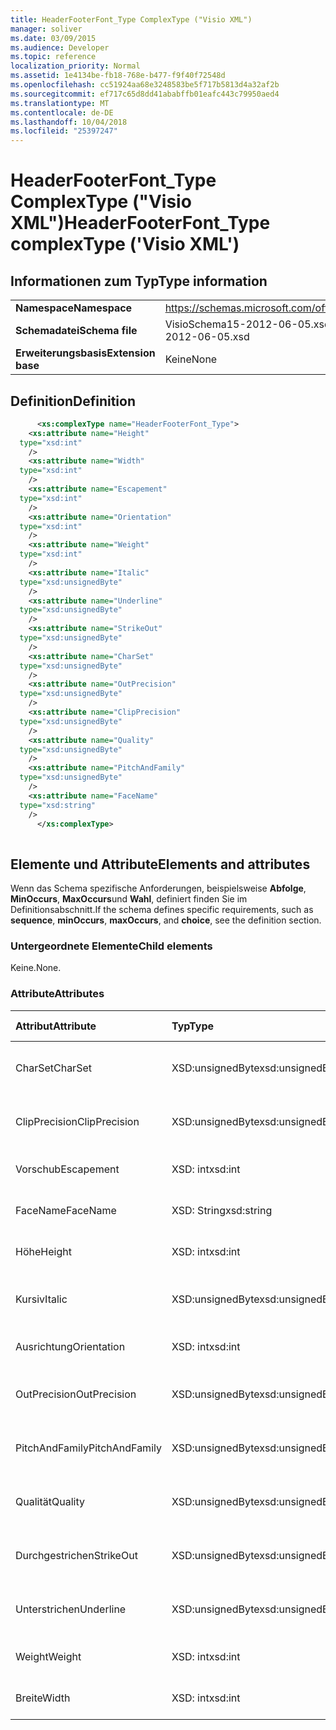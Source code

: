 ```yaml
---
title: HeaderFooterFont_Type ComplexType ("Visio XML")
manager: soliver
ms.date: 03/09/2015
ms.audience: Developer
ms.topic: reference
localization_priority: Normal
ms.assetid: 1e4134be-fb18-768e-b477-f9f40f72548d
ms.openlocfilehash: cc51924aa68e3248583be5f717b5813d4a32af2b
ms.sourcegitcommit: ef717c65d8dd41ababffb01eafc443c79950aed4
ms.translationtype: MT
ms.contentlocale: de-DE
ms.lasthandoff: 10/04/2018
ms.locfileid: "25397247"
---
```

# <a name="headerfooterfonttype-complextype-visio-xml"></a><span data-ttu-id="91c3e-102">HeaderFooterFont_Type ComplexType ("Visio XML")</span><span class="sxs-lookup"><span data-stu-id="91c3e-102">HeaderFooterFont_Type complexType ('Visio XML')</span></span>

## <a name="type-information"></a><span data-ttu-id="91c3e-103">Informationen zum Typ</span><span class="sxs-lookup"><span data-stu-id="91c3e-103">Type information</span></span>

|||
|:-----|:-----|
|<span data-ttu-id="91c3e-104">**Namespace**</span><span class="sxs-lookup"><span data-stu-id="91c3e-104">**Namespace**</span></span> <br/> |https://schemas.microsoft.com/office/visio/2011/1/core  <br/> |
|<span data-ttu-id="91c3e-105">**Schemadatei**</span><span class="sxs-lookup"><span data-stu-id="91c3e-105">**Schema file**</span></span> <br/> |<span data-ttu-id="91c3e-106">VisioSchema15-2012-06-05.xsd</span><span class="sxs-lookup"><span data-stu-id="91c3e-106">VisioSchema15-2012-06-05.xsd</span></span>  <br/> |
|<span data-ttu-id="91c3e-107">**Erweiterungsbasis**</span><span class="sxs-lookup"><span data-stu-id="91c3e-107">**Extension base**</span></span> <br/> |<span data-ttu-id="91c3e-108">Keine</span><span class="sxs-lookup"><span data-stu-id="91c3e-108">None</span></span>  <br/> |
   
## <a name="definition"></a><span data-ttu-id="91c3e-109">Definition</span><span class="sxs-lookup"><span data-stu-id="91c3e-109">Definition</span></span>

```XML
      <xs:complexType name="HeaderFooterFont_Type">
    <xs:attribute name="Height"
  type="xsd:int"
    />
    <xs:attribute name="Width"
  type="xsd:int"
    />
    <xs:attribute name="Escapement"
  type="xsd:int"
    />
    <xs:attribute name="Orientation"
  type="xsd:int"
    />
    <xs:attribute name="Weight"
  type="xsd:int"
    />
    <xs:attribute name="Italic"
  type="xsd:unsignedByte"
    />
    <xs:attribute name="Underline"
  type="xsd:unsignedByte"
    />
    <xs:attribute name="StrikeOut"
  type="xsd:unsignedByte"
    />
    <xs:attribute name="CharSet"
  type="xsd:unsignedByte"
    />
    <xs:attribute name="OutPrecision"
  type="xsd:unsignedByte"
    />
    <xs:attribute name="ClipPrecision"
  type="xsd:unsignedByte"
    />
    <xs:attribute name="Quality"
  type="xsd:unsignedByte"
    />
    <xs:attribute name="PitchAndFamily"
  type="xsd:unsignedByte"
    />
    <xs:attribute name="FaceName"
  type="xsd:string"
    />
      </xs:complexType>
      
```

## <a name="elements-and-attributes"></a><span data-ttu-id="91c3e-110">Elemente und Attribute</span><span class="sxs-lookup"><span data-stu-id="91c3e-110">Elements and attributes</span></span>

<span data-ttu-id="91c3e-111">Wenn das Schema spezifische Anforderungen, beispielsweise **Abfolge**, **MinOccurs**, **MaxOccurs**und **Wahl**, definiert finden Sie im Definitionsabschnitt.</span><span class="sxs-lookup"><span data-stu-id="91c3e-111">If the schema defines specific requirements, such as **sequence**, **minOccurs**, **maxOccurs**, and **choice**, see the definition section.</span></span> 
  
### <a name="child-elements"></a><span data-ttu-id="91c3e-112">Untergeordnete Elemente</span><span class="sxs-lookup"><span data-stu-id="91c3e-112">Child elements</span></span>

<span data-ttu-id="91c3e-113">Keine.</span><span class="sxs-lookup"><span data-stu-id="91c3e-113">None.</span></span>
  
### <a name="attributes"></a><span data-ttu-id="91c3e-114">Attribute</span><span class="sxs-lookup"><span data-stu-id="91c3e-114">Attributes</span></span>

|<span data-ttu-id="91c3e-115">**Attribut**</span><span class="sxs-lookup"><span data-stu-id="91c3e-115">**Attribute**</span></span>|<span data-ttu-id="91c3e-116">**Typ**</span><span class="sxs-lookup"><span data-stu-id="91c3e-116">**Type**</span></span>|<span data-ttu-id="91c3e-117">**Erforderlich**</span><span class="sxs-lookup"><span data-stu-id="91c3e-117">**Required**</span></span>|<span data-ttu-id="91c3e-118">**Beschreibung**</span><span class="sxs-lookup"><span data-stu-id="91c3e-118">**Description**</span></span>|<span data-ttu-id="91c3e-119">**Mögliche Werte**</span><span class="sxs-lookup"><span data-stu-id="91c3e-119">**Possible values**</span></span>|
|:-----|:-----|:-----|:-----|:-----|
|<span data-ttu-id="91c3e-120">CharSet</span><span class="sxs-lookup"><span data-stu-id="91c3e-120">CharSet</span></span>  <br/> |<span data-ttu-id="91c3e-121">XSD:unsignedByte</span><span class="sxs-lookup"><span data-stu-id="91c3e-121">xsd:unsignedByte</span></span>  <br/> |<span data-ttu-id="91c3e-122">Optional</span><span class="sxs-lookup"><span data-stu-id="91c3e-122">optional</span></span>  <br/> ||<span data-ttu-id="91c3e-123">Werte des Typs Xsd:unsignedByte.</span><span class="sxs-lookup"><span data-stu-id="91c3e-123">Values of the xsd:unsignedByte type.</span></span>  <br/> |
|<span data-ttu-id="91c3e-124">ClipPrecision</span><span class="sxs-lookup"><span data-stu-id="91c3e-124">ClipPrecision</span></span>  <br/> |<span data-ttu-id="91c3e-125">XSD:unsignedByte</span><span class="sxs-lookup"><span data-stu-id="91c3e-125">xsd:unsignedByte</span></span>  <br/> |<span data-ttu-id="91c3e-126">Optional</span><span class="sxs-lookup"><span data-stu-id="91c3e-126">optional</span></span>  <br/> ||<span data-ttu-id="91c3e-127">Werte des Typs Xsd:unsignedByte.</span><span class="sxs-lookup"><span data-stu-id="91c3e-127">Values of the xsd:unsignedByte type.</span></span>  <br/> |
|<span data-ttu-id="91c3e-128">Vorschub</span><span class="sxs-lookup"><span data-stu-id="91c3e-128">Escapement</span></span>  <br/> |<span data-ttu-id="91c3e-129">XSD: int</span><span class="sxs-lookup"><span data-stu-id="91c3e-129">xsd:int</span></span>  <br/> |<span data-ttu-id="91c3e-130">Optional</span><span class="sxs-lookup"><span data-stu-id="91c3e-130">optional</span></span>  <br/> ||<span data-ttu-id="91c3e-131">Werte des Typs xsd: int.</span><span class="sxs-lookup"><span data-stu-id="91c3e-131">Values of the xsd:int type.</span></span>  <br/> |
|<span data-ttu-id="91c3e-132">FaceName</span><span class="sxs-lookup"><span data-stu-id="91c3e-132">FaceName</span></span>  <br/> |<span data-ttu-id="91c3e-133">XSD: String</span><span class="sxs-lookup"><span data-stu-id="91c3e-133">xsd:string</span></span>  <br/> |<span data-ttu-id="91c3e-134">Optional</span><span class="sxs-lookup"><span data-stu-id="91c3e-134">optional</span></span>  <br/> ||<span data-ttu-id="91c3e-135">Werte des Typs xsd: String.</span><span class="sxs-lookup"><span data-stu-id="91c3e-135">Values of the xsd:string type.</span></span>  <br/> |
|<span data-ttu-id="91c3e-136">Höhe</span><span class="sxs-lookup"><span data-stu-id="91c3e-136">Height</span></span>  <br/> |<span data-ttu-id="91c3e-137">XSD: int</span><span class="sxs-lookup"><span data-stu-id="91c3e-137">xsd:int</span></span>  <br/> |<span data-ttu-id="91c3e-138">Optional</span><span class="sxs-lookup"><span data-stu-id="91c3e-138">optional</span></span>  <br/> ||<span data-ttu-id="91c3e-139">Werte des Typs xsd: int.</span><span class="sxs-lookup"><span data-stu-id="91c3e-139">Values of the xsd:int type.</span></span>  <br/> |
|<span data-ttu-id="91c3e-140">Kursiv</span><span class="sxs-lookup"><span data-stu-id="91c3e-140">Italic</span></span>  <br/> |<span data-ttu-id="91c3e-141">XSD:unsignedByte</span><span class="sxs-lookup"><span data-stu-id="91c3e-141">xsd:unsignedByte</span></span>  <br/> |<span data-ttu-id="91c3e-142">Optional</span><span class="sxs-lookup"><span data-stu-id="91c3e-142">optional</span></span>  <br/> ||<span data-ttu-id="91c3e-143">Werte des Typs Xsd:unsignedByte.</span><span class="sxs-lookup"><span data-stu-id="91c3e-143">Values of the xsd:unsignedByte type.</span></span>  <br/> |
|<span data-ttu-id="91c3e-144">Ausrichtung</span><span class="sxs-lookup"><span data-stu-id="91c3e-144">Orientation</span></span>  <br/> |<span data-ttu-id="91c3e-145">XSD: int</span><span class="sxs-lookup"><span data-stu-id="91c3e-145">xsd:int</span></span>  <br/> |<span data-ttu-id="91c3e-146">Optional</span><span class="sxs-lookup"><span data-stu-id="91c3e-146">optional</span></span>  <br/> ||<span data-ttu-id="91c3e-147">Werte des Typs xsd: int.</span><span class="sxs-lookup"><span data-stu-id="91c3e-147">Values of the xsd:int type.</span></span>  <br/> |
|<span data-ttu-id="91c3e-148">OutPrecision</span><span class="sxs-lookup"><span data-stu-id="91c3e-148">OutPrecision</span></span>  <br/> |<span data-ttu-id="91c3e-149">XSD:unsignedByte</span><span class="sxs-lookup"><span data-stu-id="91c3e-149">xsd:unsignedByte</span></span>  <br/> |<span data-ttu-id="91c3e-150">Optional</span><span class="sxs-lookup"><span data-stu-id="91c3e-150">optional</span></span>  <br/> ||<span data-ttu-id="91c3e-151">Werte des Typs Xsd:unsignedByte.</span><span class="sxs-lookup"><span data-stu-id="91c3e-151">Values of the xsd:unsignedByte type.</span></span>  <br/> |
|<span data-ttu-id="91c3e-152">PitchAndFamily</span><span class="sxs-lookup"><span data-stu-id="91c3e-152">PitchAndFamily</span></span>  <br/> |<span data-ttu-id="91c3e-153">XSD:unsignedByte</span><span class="sxs-lookup"><span data-stu-id="91c3e-153">xsd:unsignedByte</span></span>  <br/> |<span data-ttu-id="91c3e-154">Optional</span><span class="sxs-lookup"><span data-stu-id="91c3e-154">optional</span></span>  <br/> ||<span data-ttu-id="91c3e-155">Werte des Typs Xsd:unsignedByte.</span><span class="sxs-lookup"><span data-stu-id="91c3e-155">Values of the xsd:unsignedByte type.</span></span>  <br/> |
|<span data-ttu-id="91c3e-156">Qualität</span><span class="sxs-lookup"><span data-stu-id="91c3e-156">Quality</span></span>  <br/> |<span data-ttu-id="91c3e-157">XSD:unsignedByte</span><span class="sxs-lookup"><span data-stu-id="91c3e-157">xsd:unsignedByte</span></span>  <br/> |<span data-ttu-id="91c3e-158">Optional</span><span class="sxs-lookup"><span data-stu-id="91c3e-158">optional</span></span>  <br/> ||<span data-ttu-id="91c3e-159">Werte des Typs Xsd:unsignedByte.</span><span class="sxs-lookup"><span data-stu-id="91c3e-159">Values of the xsd:unsignedByte type.</span></span>  <br/> |
|<span data-ttu-id="91c3e-160">Durchgestrichen</span><span class="sxs-lookup"><span data-stu-id="91c3e-160">StrikeOut</span></span>  <br/> |<span data-ttu-id="91c3e-161">XSD:unsignedByte</span><span class="sxs-lookup"><span data-stu-id="91c3e-161">xsd:unsignedByte</span></span>  <br/> |<span data-ttu-id="91c3e-162">Optional</span><span class="sxs-lookup"><span data-stu-id="91c3e-162">optional</span></span>  <br/> ||<span data-ttu-id="91c3e-163">Werte des Typs Xsd:unsignedByte.</span><span class="sxs-lookup"><span data-stu-id="91c3e-163">Values of the xsd:unsignedByte type.</span></span>  <br/> |
|<span data-ttu-id="91c3e-164">Unterstrichen</span><span class="sxs-lookup"><span data-stu-id="91c3e-164">Underline</span></span>  <br/> |<span data-ttu-id="91c3e-165">XSD:unsignedByte</span><span class="sxs-lookup"><span data-stu-id="91c3e-165">xsd:unsignedByte</span></span>  <br/> |<span data-ttu-id="91c3e-166">Optional</span><span class="sxs-lookup"><span data-stu-id="91c3e-166">optional</span></span>  <br/> ||<span data-ttu-id="91c3e-167">Werte des Typs Xsd:unsignedByte.</span><span class="sxs-lookup"><span data-stu-id="91c3e-167">Values of the xsd:unsignedByte type.</span></span>  <br/> |
|<span data-ttu-id="91c3e-168">Weight</span><span class="sxs-lookup"><span data-stu-id="91c3e-168">Weight</span></span>  <br/> |<span data-ttu-id="91c3e-169">XSD: int</span><span class="sxs-lookup"><span data-stu-id="91c3e-169">xsd:int</span></span>  <br/> |<span data-ttu-id="91c3e-170">Optional</span><span class="sxs-lookup"><span data-stu-id="91c3e-170">optional</span></span>  <br/> ||<span data-ttu-id="91c3e-171">Werte des Typs xsd: int.</span><span class="sxs-lookup"><span data-stu-id="91c3e-171">Values of the xsd:int type.</span></span>  <br/> |
|<span data-ttu-id="91c3e-172">Breite</span><span class="sxs-lookup"><span data-stu-id="91c3e-172">Width</span></span>  <br/> |<span data-ttu-id="91c3e-173">XSD: int</span><span class="sxs-lookup"><span data-stu-id="91c3e-173">xsd:int</span></span>  <br/> |<span data-ttu-id="91c3e-174">Optional</span><span class="sxs-lookup"><span data-stu-id="91c3e-174">optional</span></span>  <br/> ||<span data-ttu-id="91c3e-175">Werte des Typs xsd: int.</span><span class="sxs-lookup"><span data-stu-id="91c3e-175">Values of the xsd:int type.</span></span>  <br/> |
   

